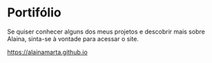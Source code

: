 # Portifólio

Se quiser conhecer alguns dos meus projetos e descobrir mais sobre Alaina, sinta-se à vontade para acessar o site.


https://alainamarta.github.io
